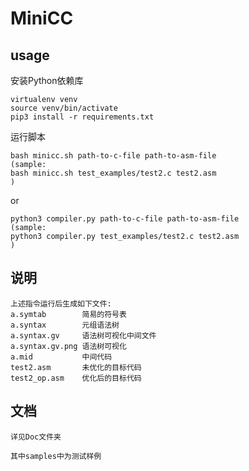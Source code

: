 # MiniCC

## usage
安装Python依赖库
```
virtualenv venv
source venv/bin/activate
pip3 install -r requirements.txt
```
运行脚本
```
bash minicc.sh path-to-c-file path-to-asm-file
(sample:
bash minicc.sh test_examples/test2.c test2.asm
)
```
or
```
python3 compiler.py path-to-c-file path-to-asm-file
(sample:
python3 compiler.py test_examples/test2.c test2.asm
)
```

## 说明
```
上述指令运行后生成如下文件:
a.symtab        简易的符号表
a.syntax        元组语法树
a.syntax.gv     语法树可视化中间文件
a.syntax.gv.png 语法树可视化
a.mid           中间代码
test2.asm       未优化的目标代码
test2_op.asm    优化后的目标代码
```

## 文档
```
详见Doc文件夹

其中samples中为测试样例
```
